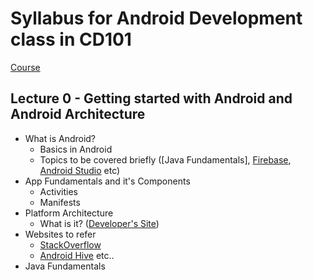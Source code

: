 # Syllabus for Android Development class in CD101

[Course](http://codedocs.org/CD101)

## Lecture 0 - 	Getting started with Android and Android Architecture
- What is Android?
  - Basics in Android
  - Topics to be covered briefly ([Java Fundamentals], [Firebase](https://firebase.google.com/), [Android Studio](https://developer.android.com/studio/index.html) etc)
- App Fundamentals and it's Components
  - Activities 
  - Manifests
- Platform Architecture
  - What is it? ([Developer's Site](https://developer.android.com/index.html))
- Websites to refer
  - [StackOverflow](https://stackoverflow.com/)
  - [Android Hive](https://www.androidhive.info/) etc..
- Java Fundamentals
